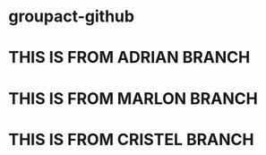 # groupact-github

# THIS IS FROM ADRIAN BRANCH

# THIS IS FROM MARLON BRANCH

# THIS IS FROM CRISTEL BRANCH
